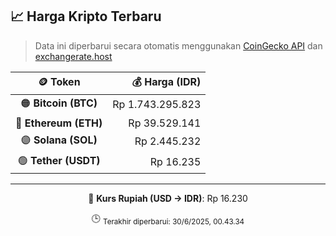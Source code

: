 

<!-- HARGA_KRIPTO -->
## 📈 Harga Kripto Terbaru

> Data ini diperbarui secara otomatis menggunakan [CoinGecko API](https://www.coingecko.com/) dan [exchangerate.host](https://exchangerate.host/)

<div align="center">

| 🪙 Token | 💰 Harga (IDR) |
|:------:|---------------:|
| 🟠 **Bitcoin (BTC)**   | Rp 1.743.295.823 |
| 🔵 **Ethereum (ETH)**  | Rp 39.529.141 |
| 🟣 **Solana (SOL)**    | Rp 2.445.232 |
| 🟢 **Tether (USDT)**   | Rp 16.235 |

---

💱 **Kurs Rupiah (USD → IDR)**: Rp 16.230

🕒 <sub>Terakhir diperbarui: 30/6/2025, 00.43.34</sub>

</div>
<!-- /HARGA_KRIPTO -->